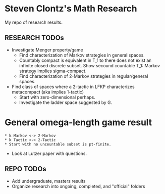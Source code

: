 # Steven Clontz's Math Research

My repo of research results.

## RESEARCH TODOs

* Investigate Menger property/game
    * Find characterization of Markov strategies in general spaces.
    * Countably compact is equivalent in T_1 to there does not exist an infinite closed discrete subset. Show secound countable T_1: Markov strategy implies sigma-compact.
    * Find characterization of 2-Markov strategies in regular/general spaces.
* Find class of spaces where a 2-tactic in LFKP characterizes metacompact (aka implies 1-tactic)
    * Start with zero-dimensional perhaps.
    * Investigate the ladder space suggested by G.
# General omega-length game result
    * k Markov <-> 2-Markov
    * k Tactic <-> 2-Tactic
    * Start with no uncountable subset is pt-finite.
* Look at Lutzer paper with questions.

## REPO TODOs

* Add undergraduate, masters results
* Organize research into ongoing, completed, and "official" folders